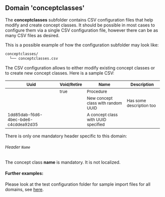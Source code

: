 ## Domain 'conceptclasses'

The **conceptclasses** subfolder contains CSV configuration files that help
modify and create concept classes. It should be possible in most cases to
configure them via a single CSV configuration file, however there can be as
many CSV files as desired.

This is a possible example of how the configuration subfolder may look like:
```bash
conceptclasses/
  └── conceptclasses.csv
```
The CSV configuration allows to either modify existing concept classes or to
create new concept classes. Here is a sample CSV:

|<sub>Uuid</sub>                                 | <sub>Void/Retire</sub> | <sub>Name</sub>                      | <sub>Description</sub>  |
|--------------------------------------|-------------|---------------------------|-------------|
|                                      | <sub>true</sub>        | <sub>Procedure</sub>          |
|                                      |             | <sub>New concept class with random UUID</sub> | <sub>Has some description too</sub>
| <sub>1dd85dab-f6d6-4bec-bde6-c4cddea92d35</sub> |             | <sub>A concept class with UUID specified</sub>           |

There is only one mandatory header specific to this domain:

###### Header `Name`
The concept class **name** is mandatory. It is not localized.

#### Further examples:
Please look at the test configuration folder for sample import files for all domains, see
[here](../api/src/test/resources/testAppDataDir/configuration).